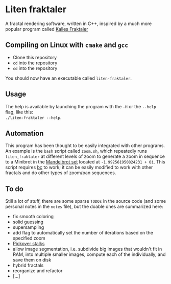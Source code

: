 # Liten fraktaler
A fractal rendering software, written in C++, inspired by a much more popular program called [Kalles Fraktaler](https://mathr.co.uk/kf/kf.html)

## Compiling on Linux with `cmake` and `gcc`
* Clone this repository
* `cd` into the repository
* `cd` into the repository

You should now have an executable called `liten-fraktaler`.

## Usage
The help is available by launching the program with the `-H` or the `--help` flag, like this:  
`./liten-fraktaler --help`.
        
## Automation
This program has been thought to be easily integrated with other programs.  
An example is the `bash` script called `zoom.sh`, which repeatedly runs `liten_fraktaler` at different levels of zoom to generate a zoom in sequence to a Minibrot in the [Mandelbrot set](https://en.wikipedia.org/wiki/Mandelbrot_set) located at `-1.992561950824231 + 0i`. This script requires [bc](https://www.gnu.org/software/bc/) to work; it can be easily modified to work with other fractals and do other types of zoom/pan sequences.

## To do
Still a lot of stuff, there are some sparse `TODOs` in the source code (and some personal notes in the `notes` file), but the doable ones are summarized here:
* fix smooth coloring
* solid guessing
* supersampling
* add flag to automatically set the number of iterations based on the specified zoom
* [Pickover stalks](https://en.wikipedia.org/wiki/Pickover_stalk)
* allow image segmentation, i.e. subdivide big images that wouldn't fit in RAM, into multiple smaller images, compute each of the individually, and save them on disk
* hybrid fractals
* reorganize and refactor
* [...]